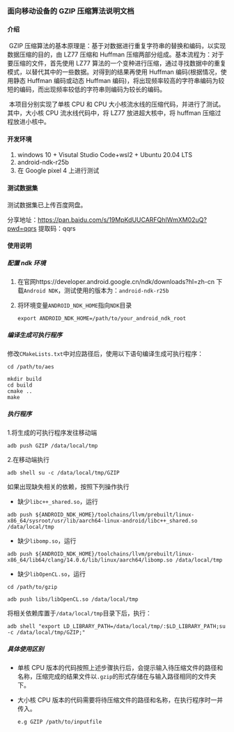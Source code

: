 ### 面向移动设备的 GZIP 压缩算法说明文档

#### 介绍

​ GZIP 压缩算法的基本原理是：基于对数据进行重复字符串的替换和编码，以实现数据压缩的目的，由 LZ77 压缩和 Huffman 压缩两部分组成。基本流程为：对于要压缩的文件，首先使用 LZ77 算法的一个变种进行压缩，通过寻找数据中的重复模式，以替代其中的一些数据。对得到的结果再使用 Huffman 编码(根据情况，使用静态 Huffman 编码或动态 Huffman 编码)，将出现频率较高的字符串编码为较短的编码，而出现频率较低的字符串则编码为较长的编码。

​ 本项目分别实现了单核 CPU 和 CPU 大小核流水线的压缩代码，并进行了测试。其中，大小核 CPU 流水线代码中，将 LZ77 放进超大核中，将 huffman 压缩过程放进小核中。

#### 开发环境

1. windows 10 + Visutal Studio Code+wsl2 + Ubuntu 20.04 LTS
2. android-ndk-r25b
3. 在 Google pixel 4 上进行测试

#### 测试数据集

测试数据集已上传百度网盘。

分享地址：https://pan.baidu.com/s/19MpKdUUCARFQhIWmXM02uQ?pwd=qqrs
提取码：qqrs

#### 使用说明

##### 配置 ndk 环境

1. 在官网https://developer.android.google.cn/ndk/downloads?hl=zh-cn 下载`Android NDK`，测试使用的版本为：`android-ndk-r25b`

2. 将环境变量`ANDROID_NDK_HOME`指向`NDK`目录

    ```
    export ANDROID_NDK_HOME=/path/to/your_android_ndk_root
    ```

##### 编译生成可执行程序

​ 修改`CMakeLists.txt`中对应路径后，使用以下语句编译生成可执行程序：

```
cd /path/to/aes

mkdir build
cd build
cmake ..
make
```

##### 执行程序

1.将生成的可执行程序发往移动端

```
adb push GZIP /data/local/tmp
```

2.在移动端执行

```
adb shell su -c /data/local/tmp/GZIP
```

如果出现缺失相关的依赖，按照下列操作执行

-   缺少`libc++_shared.so`，运行

```
adb push ${ANDROID_NDK_HOME}/toolchains/llvm/prebuilt/linux-x86_64/sysroot/usr/lib/aarch64-linux-android/libc++_shared.so /data/local/tmp
```

-   缺少`libomp.so`，运行

```
adb push ${ANDROID_NDK_HOME}/toolchains/llvm/prebuilt/linux-x86_64/lib64/clang/14.0.6/lib/linux/aarch64/libomp.so /data/local/tmp
```

-   缺少`libOpenCL.so`，运行

```
cd /path/to/gzip

adb push libs/libOpenCL.so /data/local/tmp
```

将相关依赖库置于`/data/local/tmp`目录下后，执行：

```
adb shell "export LD_LIBRARY_PATH=/data/local/tmp/:$LD_LIBRARY_PATH;su -c /data/local/tmp/GZIP;"
```

##### 具体使用区别

-   单核 CPU 版本的代码按照上述步骤执行后，会提示输入待压缩文件的路径和名称，压缩完成的结果文件以`.gzip`的形式存储在与输入路径相同的文件夹下。

-   大小核 CPU 版本的代码需要将待压缩文件的路径和名称，在执行程序时一并传入。

    ```
    e.g GZIP /path/to/inputfile
    ```
